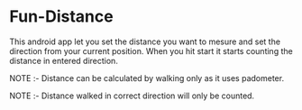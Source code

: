 # Fun-Distance
This android app let you set the distance you want to mesure and set the direction from your current position.
When you hit start it starts counting the distance in entered direction.

NOTE :- Distance can be calculated by walking only as it uses padometer.

NOTE :- Distance walked in correct direction will only be counted.
